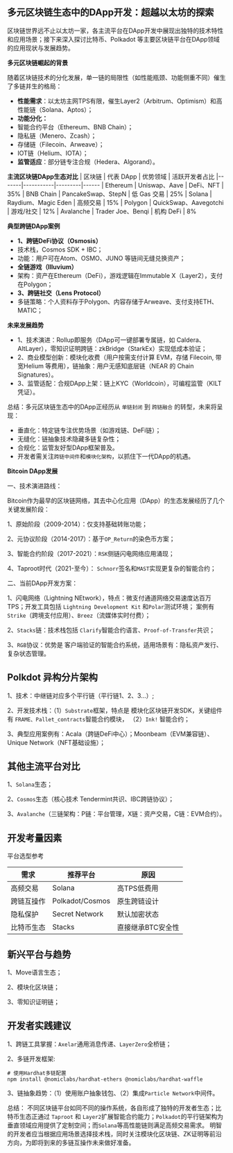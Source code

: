 ## 多元区块链生态中的DApp开发：超越以太坊的探索

区块链世界远不止以太坊一家，各主流平台在DApp开发中展现出独特的技术特性和应用场景；接下来深入探讨比特币、Polkadot 等主要区块链平台在DApp领域的应用现状与发展趋势。

**多元区块链崛起的背景**

随着区块链技术的分化发展，单一链的局限性（如性能瓶颈、功能侧重不同）催生了多链并生的格局：
- **性能需求**：以太坊主网TPS有限，催生Layer2（Arbitrum、Optimism）和高性能链（Solana、Aptos）；
- **功能分化：**
- 智能合约平台（Ethereum、BNB Chain）；
- 隐私链（Menero、Zcash）；
- 存储链（Filecoin、Arweave）；
- IOT链（Helium、IOTA）；
- **监管适应**：部分链专注合规（Hedera、Algorand）。

**主流区块链DApp生态对比**
| 区块链	| 代表 DApp	| 优势领域	| 活跃开发者占比
|-------|-----------|---------|------
| Ethereum	| Uniswap、Aave	| DeFi、NFT	| 35%
| BNB Chain	| PancakeSwap、StepN	| 低 Gas 交易	| 25%
| Solana	| Raydium、Magic Eden	| 高频交易	| 15%
| Polygon	| QuickSwap、Aavegotchi	| 游戏/社交	| 12%
| Avalanche	| Trader Joe、Benqi	| 机构 DeFi	| 8%

**典型跨链DApp案例**
- **1、跨链DeFi协议（Osmosis）**
- 技术栈，Cosmos SDK + IBC；
- 功能：用户可在Atom、OSMO、JUNO 等链间无缝兑换资产；
- **全链游戏（Illuvium）**
- 架构：资产在Ethereum（DeFi），游戏逻辑在Immutable X（Layer2），支付在Polygon；
- **3、跨链社交（Lens Protocol）**
- 多链策略：个人资料存于Polygon、内容存储于Arweave、支付支持ETH、MATIC；

**未来发展趋势**
- 1、技术演进：Rollup即服务（DApp可一键部署专属链，如 Caldera、AltLayer），零知识证明跨链：zkBridge（StarkEx）实现低成本验证；
- 2、商业模型创新：模块化收费（用户按需支付计算 EVM，存储 Filecoin, 带宽Helium 等费用），链抽象：用户无感知底层链（NEAR 的 Chain Signatures）。
- 3、监管适配：合规DApp上架：链上KYC（Worldcoin），可编程监管（KILT凭证）。

总结：多元区块链生态中的DApp正经历从 `单链封闭` 到 `跨链融合` 的转型，未来将呈现：
- 垂直化：特定链专注优势场景（如游戏链、DeFi链）；
- 无缝化：链抽象技术隐藏多链复杂性；
- 合规化：监管友好型DApp框架普及。
- 开发者需关注`跨链中间件`和`模块化架构`，以抓住下一代DApp的机遇。

**Bitcoin DApp发展**

一、技术演进路线：

Bitcoin作为最早的区块链网络，其去中心化应用（DApp）的生态发展经历了几个关键发展阶段：

1、原始阶段（2009-2014）：仅支持基础转账功能；

2、元协议阶段（2014-2017）：基于`OP_Return`的染色币方案；

3、智能合约阶段（2017-2021）：`RSK`侧链闪电网络应用涌现；

4、Taproot时代（2021-至今）： `Schnorr`签名和`MAST`实现更复杂的智能合约；

二、当前DApp开发方案：

1、闪电网络（Lightning NEtwork），特点：微支付通道网络交易速度达百万TPS；开发工具包括 `Lightning Development Kit` 和`Polar`测试环境； 案例有`Strike`（跨境支付应用）、`Breez`（流媒体实时付费）；

2、`Stacks`链：技术栈包括 `Clarify`智能合约语言、`Proof-of-Transfer`共识；

3、`RGB`协议：优势是 客户端验证的智能合约系统，适用场景有：隐私资产发行、复杂状态管理。

## Polkdot 异构分片架构

1、技术：中继链对应多个平行链（平行链1、2、3...）;

2、开发技术栈：（1）`Substrate`框架，特点是 模块化区块链开发SDK，关键组件有 `FRAME、Pallet_contracts`智能合约模块， （2）`Ink!` 智能合约；

3、典型应用案例有：Acala（跨链DeFi中心）；Moonbeam（EVM兼容链）、Unique Network（NFT基础设施）；

## 其他主流平台对比

1、`Solana`生态；

2、`Cosmos`生态（核心技术 Tendermint共识、IBC跨链协议）；

3、`Avalanche`（三链架构：P链：平台管理，X链：资产交易，C链：EVM合约）。

## 开发考量因素

平台选型参考

| 需求	      | 推荐平台	      | 原因
|-------------|-----------------|----------
| 高频交易	    | Solana	        | 高TPS低费用
| 跨链互操作	  | Polkadot/Cosmos	| 原生跨链设计
| 隐私保护	    | Secret Network	| 默认加密状态
| 比特币生态	  | Stacks	        | 直接继承BTC安全性


## 新兴平台与趋势

1、Move语言生态；

2、模块化区块链；

3、零知识证明链；

## 开发者实践建议

1、跨链工具掌握：`Axelar`通用消息传递、`LayerZero`全桥链；

2、多链开发框架:
```
# 使用Hardhat多链配置
npm install @nomiclabs/hardhat-ethers @nomiclabs/hardhat-waffle
```
3、链抽象趋势：（1）使用账户抽象钱包、（2）集成`Particle Network`中间件。

总结： 不同区块链平台如同不同的操作系统，各自形成了独特的开发者生态；比特币生态正通过 `Taproot` 和 `Layer2`扩展智能合约能力；`Polkadot`的平行链架构为垂直领域应用提供了定制空间；而`Solana`等高性能链则满足高频交易需求。 明智的开发者应当根据应用场景选择技术栈，同时关注模块化区块链、ZK证明等前沿方向，为即将到来的多链互操作未来做好准备。




